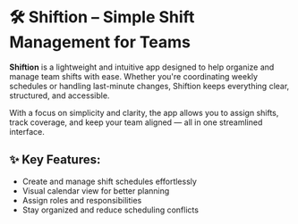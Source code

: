 # 🛠️ Shiftion – Simple Shift Management for Teams

**Shiftion** is a lightweight and intuitive app designed to help organize and manage team shifts with ease. Whether you're coordinating weekly schedules or handling last-minute changes, Shiftion keeps everything clear, structured, and accessible.

With a focus on simplicity and clarity, the app allows you to assign shifts, track coverage, and keep your team aligned — all in one streamlined interface.

## ✨ Key Features:
- Create and manage shift schedules effortlessly
- Visual calendar view for better planning
- Assign roles and responsibilities
- Stay organized and reduce scheduling conflicts  
